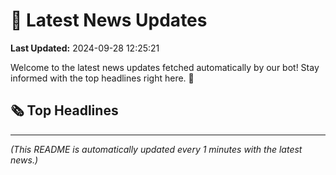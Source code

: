 # 📰 Latest News Updates
**Last Updated:** 2024-09-28 12:25:21

Welcome to the latest news updates fetched automatically by our bot! Stay informed with the top headlines right here. 🚀

## 🗞️ Top Headlines

---
*(This README is automatically updated every 1 minutes with the latest news.)*
